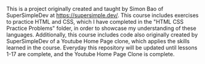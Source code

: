 This is a project originally created and taught by Simon Bao of SuperSimpleDev at https://supersimple.dev/. This course includes exercises to practice HTML and CSS, which I have completed in the "HTML CSS Practice Problems" folder, in order to showcase my understanding of these languages. Additionally, this course includes code also originally created by SuperSimpleDev of a Youtube Home Page clone, which applies the skills learned in the course. Everyday this repository will be updated until lessons 1-17 are complete, and the Youtube Home Page Clone is complete. 